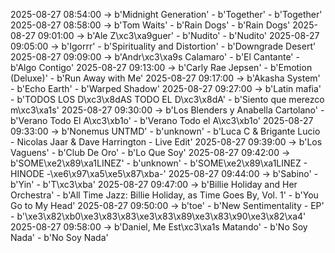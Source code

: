 2025-08-27 08:54:00 -> b'Midnight Generation' - b'Together' - b'Together'
2025-08-27 08:58:00 -> b'Tom Waits' - b'Rain Dogs' - b'Rain Dogs'
2025-08-27 09:01:00 -> b'Ale Z\xc3\xa9guer' - b'Nudito' - b'Nudito'
2025-08-27 09:05:00 -> b'Igorrr' - b'Spirituality and Distortion' - b'Downgrade Desert'
2025-08-27 09:09:00 -> b'Andr\xc3\xa9s Calamaro' - b'El Cantante' - b'Algo Contigo'
2025-08-27 09:13:00 -> b'Carly Rae Jepsen' - b'Emotion (Deluxe)' - b'Run Away with Me'
2025-08-27 09:17:00 -> b'Akasha System' - b'Echo Earth' - b'Warped Shadow'
2025-08-27 09:27:00 -> b'Latin mafia' - b'TODOS LOS D\xc3\x8dAS TODO EL D\xc3\x8dA' - b'Siento que merezco m\xc3\xa1s'
2025-08-27 09:30:00 -> b'Los Blenders y Anabella Cartolano' - b'Verano Todo El A\xc3\xb1o' - b'Verano Todo el A\xc3\xb1o'
2025-08-27 09:33:00 -> b'Nonemus UNTMD' - b'unknown' - b'Luca C & Brigante Lucio - Nicolas Jaar & Dave Harrington - Live Edit'
2025-08-27 09:39:00 -> b'Los Vaguens' - b'Club De Oro' - b'Lo Que Soy'
2025-08-27 09:42:00 -> b'SOME\xe2\x89\xa1LINEZ' - b'unknown' - b'SOME\xe2\x89\xa1LINEZ - HINODE -\xe6\x97\xa5\xe5\x87\xba-'
2025-08-27 09:44:00 -> b'Sabino' - b'Yin' - b'T\xc3\xba'
2025-08-27 09:47:00 -> b'Billie Holiday and Her Orchestra' - b'All Time Jazz: Billie Holiday, as Time Goes By, Vol. 1' - b'You Go to My Head'
2025-08-27 09:50:00 -> b'toe' - b'New Sentimentality - EP' - b'\xe3\x82\xb0\xe3\x83\x83\xe3\x83\x89\xe3\x83\x90\xe3\x82\xa4'
2025-08-27 09:58:00 -> b'Daniel, Me Est\xc3\xa1s Matando' - b'No Soy Nada' - b'No Soy Nada'
